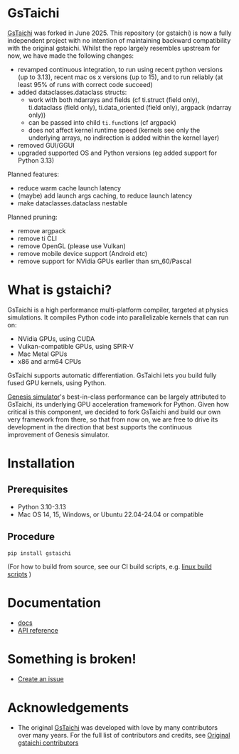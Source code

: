 # GsTaichi

[GsTaichi](https://github.com/taichi-dev/gstaichi) was forked in June 2025. This repository (or gstaichi) is now a fully independent project with no intention of maintaining backward compatibility with the original gstaichi. Whilst the repo largely resembles upstream for now, we have made the following changes:
- revamped continuous integration, to run using recent python versions (up to 3.13), recent mac os x versions (up to 15), and to run reliably (at least 95% of runs with correct code succeed)
- added dataclasses.dataclass structs:
    - work with both ndarrays and fields (cf ti.struct (field only), ti.dataclass (field only), ti.data_oriented (field only), argpack (ndarray only))
    - can be passed into child `ti.func`tions (cf argpack)
    - does not affect kernel runtime speed (kernels see only the underlying arrays, no indirection is added within the kernel layer)
- removed GUI/GGUI
- upgraded supported OS and Python versions (eg added support for Python 3.13)

Planned features:
- reduce warm cache launch latency
- (maybe) add launch args caching, to reduce launch latency
- make dataclasses.dataclass nestable

Planned pruning:
- remove argpack
- remove ti CLI
- remove OpenGL (please use Vulkan)
- remove mobile device support (Android etc)
- remove support for NVidia GPUs earlier than sm_60/Pascal

# What is gstaichi?

GsTaichi is a high performance multi-platform compiler, targeted at physics simulations. It compiles Python code into parallelizable kernels that can run on:
- NVidia GPUs, using CUDA
- Vulkan-compatible GPUs, using SPIR-V
- Mac Metal GPUs
- x86 and arm64 CPUs

GsTaichi supports automatic differentiation. GsTaichi lets you build fully fused GPU kernels, using Python.

[Genesis simulator](https://genesis-world.readthedocs.io/en/latest/)'s best-in-class performance can be largely attributed to GsTaichi, its underlying GPU acceleration framework for Python. Given how critical is this component, we decided to fork GsTaichi and build our own very framework from there, so that from now on, we are free to drive its development in the direction that best supports the continuous improvement of Genesis simulator.

# Installation
## Prerequisites
- Python 3.10-3.13
- Mac OS 14, 15, Windows, or Ubuntu 22.04-24.04 or compatible

## Procedure
```
pip install gstaichi
```

(For how to build from source, see our CI build scripts, e.g. [linux build scripts](.github/workflows/scripts_new/linux_x86/) )

# Documentation

- [docs](docs/lang/articles)
- [API reference](https://ideal-adventure-2n6lpyw.pages.github.io/gstaichi.html)

# Something is broken!

- [Create an issue](https://github.com/Genesis-Embodied-AI/gstaichi/issues/new/choose)

# Acknowledgements

- The original [GsTaichi](https://github.com/taichi-dev/gstaichi) was developed with love by many contributors over many years. For the full list of contributors and credits, see [Original gstaichi contributors](https://github.com/taichi-dev/gstaichi?tab=readme-ov-file#contributing)
